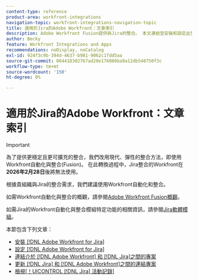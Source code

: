 ```yaml
---
content-type: reference
product-area: workfront-integrations
navigation-topic: workfront-integrations-navigation-topic
title: 適用於Jira的Adobe Workfront：文章索引
description: Adobe Workfront Fusion提供與Jira的整合。 本文連結至安裝和設定此整合的說明，以及如何在日常工作中使用它。
author: Becky
feature: Workfront Integrations and Apps
recommendations: noDisplay, noCatalog
exl-id: 924f3c9b-394d-4637-b981-9062c1fdd5aa
source-git-commit: 064418302767ad20e176080ba9a12db548750f3c
workflow-type: tm+mt
source-wordcount: '150'
ht-degree: 0%

---
```


# 適用於Jira的Adobe Workfront：文章索引

>[!IMPORTANT]
>
>為了提供更穩定且更可擴充的整合，我們改用現代、彈性的整合方法，即使用Workfront自動化與整合(Fusion)。 在此轉換過程中，Jira整合的Workfront在&#x200B;**2026年2月28日**&#x200B;後將無法使用。
>
>根據貴組織與Jira的整合需求，我們建議使用Workfront自動化和整合。
>
>如需Workfront自動化與整合的概觀，請參閱[Adobe Workfront Fusion概觀](https://experienceleague.adobe.com/en/docs/workfront-fusion/using/get-started-with-fusion/understand-workfront-fusion/workfront-fusion-overview)。
>
>如需Jira的Workfront自動化與整合模組特定功能的相關資訊，請參閱[Jira軟體模組](https://experienceleague.adobe.com/en/docs/workfront-fusion/using/references/apps-and-their-modules/third-party-app-connectors/jira-software-modules)。

<!--

>[!IMPORTANT]
>
>To deliver more stable and scalable integrations, we're shifting to a modern, flexible integration approach using Workfront Automation and Integration (Fusion). As part of this transition process, the Workfront for Jira integration will not be available after **February 28, 2026**. 
>
>We recommend using Workfront Automation and Integration for your organization's integration needs with Jira. 
>
>Eight ready-to-use Workfront Automation and Integration templates for Jira will be available by August to help replicate common workflows and accelerate implementation. Templates are fully customizable to meet specific business needs and can be extended as requirements evolve. 
> 
>For an overview of Workfront Automation and Integration, see [Adobe Workfront Fusion overview](https://experienceleague.adobe.com/en/docs/workfront-fusion/using/get-started-with-fusion/understand-workfront-fusion/workfront-fusion-overview). 
>
>For information about the specific capabilities of the Workfront Automation and Integration modules for Jira, see [Jira Software modules](https://experienceleague.adobe.com/en/docs/workfront-fusion/using/references/apps-and-their-modules/third-party-app-connectors/jira-software-modules). 

-->

<!-- Audited: 5/2025 -->

本節包含下列文章：

* [安裝 [!DNL Adobe Workfront for Jira]](../../workfront-integrations-and-apps/use-workfront-with-jira/install-workfront-for-jira.md)
* [設定 [!DNL Adobe Workfront for Jira]](../../workfront-integrations-and-apps/use-workfront-with-jira/configure-workfront-for-jira.md)
* [連結介於 [!DNL Adobe Workfront] 和 [!DNL Jira]之間的專案](../../workfront-integrations-and-apps/use-workfront-with-jira/link-items-between-wf-jira.md)
* [更新 [!DNL Jira] 和 [!DNL Adobe Workfront]之間的連結專案](../../workfront-integrations-and-apps/use-workfront-with-jira/update-linked-items-between-jira-wf.md)
* [檢視[！UICONTROL [!DNL Jira] 活動記錄]](../../workfront-integrations-and-apps/use-workfront-with-jira/view-the-jira-activity-log.md)
